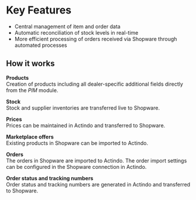 # Key Features

- Central management of item and order data
- Automatic reconciliation of stock levels in real-time
- More efficient processing of orders received via Shopware through automated processes

## How it works

**Products**   
Creation of products including all dealer-specific additional fields directly from the *PIM* module.

**Stock**   
Stock and supplier inventories are transferred live to Shopware.

**Prices**   
Prices can be maintained in Actindo and transferred to Shopware.

**Marketplace offers**  
Existing products in Shopware can be imported to Actindo. 

**Orders**   
The orders in Shopware are imported to Actindo. The order import settings can be configured in the Shopware connection in Actindo.

**Order status and tracking numbers**  
 Order status and tracking numbers are generated in Actindo and transferred to Shopware.

